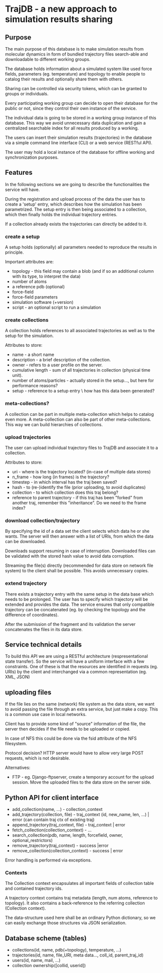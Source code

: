 # TrajDB - a new approach to simulation results sharing

## Purpose 
The main purpose of this database is to make simulation results from molecular
dynamics in form of bundled trajectory files search-able and downloadable to different working
groups. 

The database holds information about a simulated system like used force fields,
parameters (eg. temperature) and topology to enable people to catalog their
results and optionally share them with others. 

Sharing can be controlled via security tokens, which can be granted
to groups or individuals.

Every participating working group can decide to open their database for the public
or not, since they control their own instance of the service.

The individual data is going to be stored in a working group instance of this
database. This way we avoid unnecessary data duplication and gain a centralized
searchable index for all results produced by a working.

The users can insert their simulation results (trajectories) in the database via
a simple command line interface (CLI) or a web service (RESTful API).

The user may hold a local instance of the database for offline working and
synchronization purposes.


## Features 
In the following sections we are going to describe the functionalities the
service will have.

During the registration and upload process of the data the user has to create
a 'setup' entry, which describes how the simulation has been parametrized.
The setup entry is then being associated to a collection, which then finally holds
the individual trajectory entries.

If a collection already exists the trajectories can directly be added to it.

### create a setup
A setup holds (optionally) all parameters needed to reproduce the results in
principle.

Important attributes are:
* topology - this field may contain a blob (and if so an additional column with its type, to interpret the data) 
* number of atoms
* a reference pdb (optional)
* force-field
* force-field parameters
* simulation software (+version)
* script - an optional script to run a simulation

### create collections
A collection holds references to all associated trajectories as well as to the
setup for the simulation.

Attributes to store:
* name - a short name
* description - a brief description of the collection.
* owner - refers to a user profile on the server.
* cumulative length - sum of all trajectories in collection (physical time unit). 
* number of atoms/particles - actually stored in the setup..., but here for performance reasons?
* setup - reference to a setup entry \ how has this data been generated? 

### meta-collections?
A collection can be part in multiple meta-collection which helps to catalog
even more. A meta-collection can also be part of other meta-collections. This
way we can build hierarchies of collections.

### upload trajectories
The user can upload individual trajectory files to TrajDB and associate it to
a collection.

Attributes to store:

* uri - where is the trajectory located? (in-case of multiple data stores)
* n\_frame - how long (in frames) is the trajectory?
* timestep - in which interval has the traj been saved?  
* hash - to (re-)identify the file (prior uploading, to avoid duplicates)
* collection - to which collection does this traj belong?
* reference to parent trajectory - if this traj has been "forked" from another
  traj, remember this "inheritance". Do we need to the frame index?

### download collection/trajectory
By specifying the id of a data set the client selects which data he or she wants.
The server will then answer with a list of URIs, from which the data can be
downloaded. 

Downloads support resuming in case of interruption. Downloaded files can be validated
with the stored hash value to avoid data corruption.

Streaming the file(s) directly (recommended for data store on network file system)
to the client shall be possible. This avoids unnecessary copies.

### extend trajectory
There exists a trajectory entry with the same setup in the data base which 
needs to be prolonged. The user has to specify which trajectory will be 
extended and provides the data. The service ensures that only compatible
trajectory can be concatenated (eg. by checking the topology and the difference
of coordinates).

After the submission of the fragment and its validation the server concatenates
the files in its data store.

## Service technical details
To build this API we are using a RESTful
architecture (respresentational state transfer). So the service will have a
uniform interface with a few constraints. One of these is that the resources are
identified in requests (eg. URIs) by the client and interchanged via a common
representation (eg. XML, JSON) 

## uploading files
If the file lies on the same (network) file system as the data store, we want to
avoid passing the file through an extra service, but just make a copy. This is
a common use case in local networks.

Client has to provide some kind of "source" information of the file, the server
then decides if the file needs to be uploaded or copied.

In case of NFS this could be done via the fsid attribute of the NFS filesystem.

Protocol decision? 
HTTP server would have to allow very large POST requests, which is not desirable.

Alternatives:
* FTP - eg. Django-ftpserver, create a temporary account for the upload session.
  Move the uploaded files to the data store on the server side.


## Python API for client interface
* add\_collection(name, ...) - collection\_context
* add\_trajectory(collection, file) - traj\_context (id, new\_name, len, ...) | error (can contain traj ctx of existing traj) 
* append\_trajectory(traj\_context, file) - traj\_context | error
* fetch\_collection(collection\_context) - ...
* search\_collection(pdb, name, length, forcefield, owner, optional\_restrictors)
* remove\_trajectory(traj\_context) - success |error 
* remove\_collection(collection\_context) - success | error

Error handling is performed via exceptions.

### Contexts
The Collection context encapsulates all important fields of collection table
and contained trajectory ids.

A trajectory context contains traj metadata (length, num atoms, reference to topology).
It also contains a back-reference to the referring collection (Collection context).

The data-structure used here shall be an ordinary Python dictionary, so we can
easily exchange those structures via JSON serialization.

## Database scheme (tables)

* collections(id, name, pdb(+topology), temperature, ...)
* trajectories(id, name, file\_URI, meta data..., coll\_id, parent\_traj\_id) 
* users(id, name, mail, ...)
* collection ownership([collid, userid])


